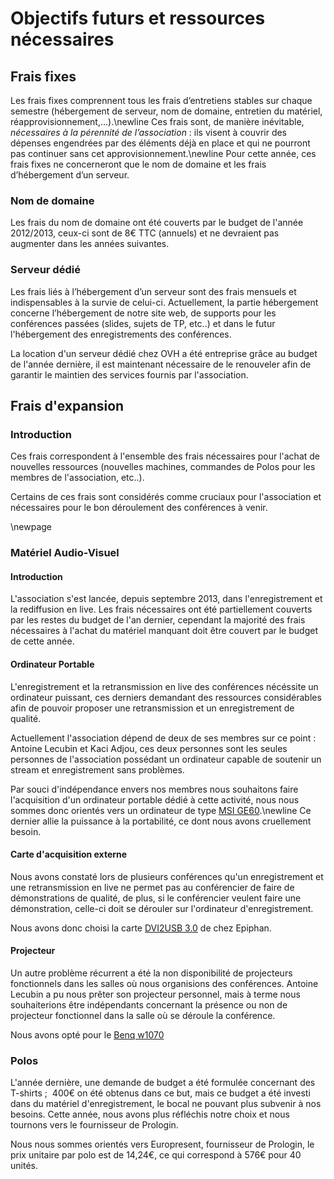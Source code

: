 # Objectifs futurs et ressources nécessaires

## Frais fixes

Les frais fixes comprennent tous les frais d’entretiens stables sur
chaque semestre (hébergement de serveur, nom de domaine, entretien du
matériel, réapprovisionnement,...).\newline Ces frais sont, de manière
inévitable, *nécessaires à la pérennité de l’association* : ils visent à
couvrir des dépenses engendrées par des éléments déjà en place et qui ne
pourront pas continuer sans cet approvisionnement.\newline Pour cette
année, ces frais fixes ne concerneront que le nom de domaine et les
frais d’hébergement d’un serveur.

### Nom de domaine

Les frais du nom de domaine ont été couverts par le budget de l'année
2012/2013, ceux-ci sont de 8€ TTC (annuels) et ne devraient pas
augmenter dans les années suivantes.

### Serveur dédié

Les frais liés à l’hébergement d’un serveur sont des frais mensuels et
indispensables à la survie de celui-ci. Actuellement, la partie
hébergement concerne l’hébergement de notre site web, de supports pour
les conférences passées (slides, sujets de TP, etc..) et dans le futur
l'hébergement des enregistrements des conférences.

La location d'un serveur dédié chez OVH a été entreprise grâce au budget de
l'année dernière, il est maintenant nécessaire de le renouveler afin de garantir
le maintien des services fournis par l'association.

## Frais d'expansion

### Introduction

Ces frais correspondent à l'ensemble des frais nécessaires pour l'achat
de nouvelles ressources (nouvelles machines, commandes de Polos pour les
membres de l'association, etc..).

Certains de ces frais sont considérés comme cruciaux pour l'association
et nécessaires pour le bon déroulement des conférences à venir.

\newpage

### Matériel Audio-Visuel

#### Introduction

L'association s'est lancée, depuis septembre 2013, dans l'enregistrement
et la rediffusion en live.  Les frais nécessaires ont
été partiellement couverts par les restes du budget de l'an dernier,
cependant la majorité des frais nécessaires à l'achat du matériel
manquant doit être couvert par le budget de cette année.

#### Ordinateur Portable

L'enregistrement et la retransmission en live des conférences nécéssite
un ordinateur puissant, ces derniers demandant des ressources
considérables afin de pouvoir proposer une retransmission et un
enregistrement de qualité.

Actuellement l'association dépend de deux de ses membres sur ce point :
Antoine Lecubin et Kaci Adjou, ces deux personnes sont les seules
personnes de l'association possédant un ordinateur capable de soutenir
un stream et enregistrement sans problèmes.

Par souci d'indépendance envers nos membres nous souhaitons faire
l'acquisition d'un ordinateur portable dédié à cette activité, nous nous
sommes donc orientés vers un ordinateur de type [MSI
GE60](http://www.materiel.net/ordinateur-portable/msi-ge60-2oe-009fr-90917.html).\newline
Ce dernier allie la puissance à la portabilité, ce dont nous avons
cruellement besoin.

#### Carte d'acquisition externe

Nous avons constaté lors de plusieurs conférences qu'un enregistrement
et une retransmission en live ne permet pas au conférencier de faire de
démonstrations de qualité, de plus, si le conférencier veulent faire une
démonstration, celle-ci doit se dérouler sur l'ordinateur
d'enregistrement.

Nous avons donc choisi la carte [DVI2USB
3.0](http://www.epiphan.com/products/frame-grabbers/dvi2usb-3-0/) de
chez Epiphan.

#### Projecteur

Un autre problème récurrent a été la non disponibilité de projecteurs
fonctionnels dans les salles où nous organisions des conférences.
Antoine Lecubin a pu nous prêter son projecteur personnel,
mais à terme nous souhaiterions être indépendants concernant la présence
ou non de projecteur fonctionnel dans la salle où se déroule la
conférence.

Nous avons opté pour le [Benq
w1070](http://www.grosbill.com/4-benq_w1070_-189337-tv_video-home_cinema_projecteur?utm_source=shopping&utm_medium=cpc&utm_campaign=189337-video%20projecteur&utm_content=)

### Polos

L'année dernière, une demande de budget a été formulée concernant des T-shirts
;  400€ on été obtenus dans ce but, mais ce budget a été investi dans du
matériel d'enregistrement, le bocal ne pouvant plus subvenir à nos besoins.
Cette année, nous avons plus réfléchis notre choix et nous tournons vers le
fournisseur de Prologin.

Nous nous sommes orientés vers Europresent, fournisseur de Prologin, le
prix unitaire par polo est de 14,24€, ce qui correspond à 576€ pour 40
unités.
